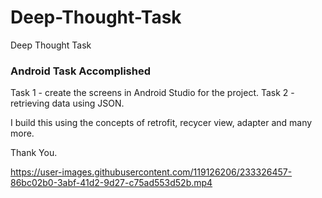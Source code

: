 # Deep-Thought-Task
Deep Thought Task

<h3> Android Task Accomplished </h3>
Task 1 - create the screens in Android Studio for the project.
Task 2 - retrieving data using JSON.

I build this using the concepts of retrofit, recycer view, adapter and many more.

Thank You.

https://user-images.githubusercontent.com/119126206/233326457-86bc02b0-3abf-41d2-9d27-c75ad553d52b.mp4

